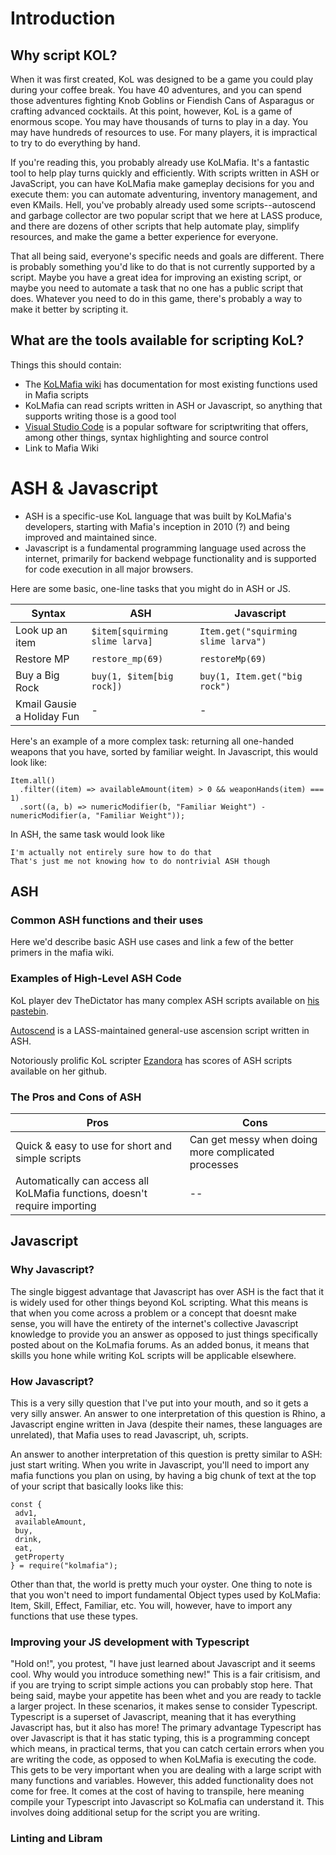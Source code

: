 # Introduction
## Why script KOL?
When it was first created, KoL was designed to be a game you could play during your coffee break. You have 40 adventures, and you can spend those adventures fighting Knob Goblins or Fiendish Cans of Asparagus or crafting advanced cocktails. At this point, however, KoL is a game of enormous scope. You may have thousands of turns to play in a day. You may have hundreds of resources to use. For many players, it is impractical to try to do everything by hand.

If you're reading this, you probably already use KoLMafia. It's a fantastic tool to help play turns quickly and efficiently. With scripts written in ASH or JavaScript, you can have KoLMafia make gameplay decisions for you and execute them: you can automate adventuring, inventory management, and even KMails. Hell, you've probably already used some scripts--autoscend and garbage collector are two popular script that we here at LASS produce, and there are dozens of other scripts that help automate play, simplify resources, and make the game a better experience for everyone.

That all being said, everyone's specific needs and goals are different. There is probably something you'd like to do that is not currently supported by a script. Maybe you have a great idea for improving an existing script, or maybe you need to automate a task that no one has a public script that does. Whatever you need to do in this game, there's probably a way to make it better by scripting it.

## What are the tools available for scripting KoL?
Things this should contain:
 - The [KoLMafia wiki](https://wiki.kolmafia.us/index.php/Main_Page) has documentation for most existing functions used in Mafia scripts
- KoLMafia can read scripts written in ASH or Javascript, so anything that supports writing those is a good tool
- [Visual Studio Code](https://code.visualstudio.com/) is a popular software for scriptwriting that offers, among other things, syntax highlighting and source control
- Link to Mafia Wiki

# ASH & Javascript

- ASH is a specific-use KoL language that was built by KoLMafia's developers, starting with Mafia's inception in 2010 (?) and being improved and maintained since.
- Javascript is a fundamental programming language used across the internet, primarily for backend webpage functionality and is supported for code execution in all major browsers.

Here are some basic, one-line tasks that you might do in ASH or JS.

| Syntax | ASH | Javascript |
|---------|------|---|
| Look up an item | `$item[squirming slime larva]`  | `Item.get("squirming slime larva")` |
| Restore MP | `restore_mp(69)` | `restoreMp(69)` |
| Buy a Big Rock | `buy(1, $item[big rock])` | `buy(1, Item.get("big rock")` |
| Kmail Gausie a Holiday Fun | - | - |

Here's an example of a more complex task: returning all one-handed weapons that you have, sorted by familiar weight.
In Javascript, this would look like:
```
Item.all()
  .filter((item) => availableAmount(item) > 0 && weaponHands(item) === 1)
  .sort((a, b) => numericModifier(b, "Familiar Weight") - numericModifier(a, "Familiar Weight"));
```
In ASH, the same task would look like
```
I'm actually not entirely sure how to do that
That's just me not knowing how to do nontrivial ASH though
```
## ASH
### Common ASH functions and their uses
Here we'd describe basic ASH use cases and link a few of the better primers in the mafia wiki.

### Examples of High-Level ASH Code
KoL player dev TheDictator has many complex ASH scripts available on [his pastebin](https://pastebin.com/u/thedictator).

[Autoscend](https://github.com/Loathing-Associates-Scripting-Society/autoscend) is a LASS-maintained general-use ascension script written in ASH.

Notoriously prolific KoL scripter [Ezandora](https://github.com/Ezandora) has scores of ASH scripts available on her github.

### The Pros and Cons of ASH
| Pros | Cons |
| ---- | ---- |
| Quick & easy to use for short and simple scripts | Can get messy when doing more complicated processes |
| Automatically can access all KoLMafia functions, doesn't require importing | -- |

## Javascript

### Why Javascript?

The single biggest advantage that Javascript has over ASH is the fact that it is widely used for other things beyond KoL scripting. What this means is that when you come across a problem or a concept that doesnt make sense, you will have the entirety of the internet's collective Javascript knowledge to provide you an answer as opposed to just things specifically posted about on the KoLmafia forums. As an added bonus, it means that skills you hone while writing KoL scripts will be applicable elsewhere. 

### How Javascript?

This is a very silly question that I've put into your mouth, and so it gets a very silly answer. An answer to one interpretation of this question is Rhino, a Javascript engine written in Java (despite their names, these languages are unrelated), that Mafia uses to read Javascript, uh, scripts.

An answer to another interpretation of this question is pretty similar to ASH: just start writing. When you write in Javascript, you'll need to import any mafia functions you plan on using, by having a big chunk of text at the top of your script that basically looks like this:
```
const {
 adv1,
 availableAmount,
 buy,
 drink,
 eat,
 getProperty
} = require("kolmafia");
```
Other than that, the world is pretty much your oyster. One thing to note is that you won't need to import fundamental Object types used by KoLMafia: Item, Skill, Effect, Familiar, etc. You will, however, have to import any functions that use these types.

### Improving your JS development with Typescript
"Hold on!", you protest, "I have just learned about Javascript and it seems cool. Why would you introduce something new!" This is a fair critisism, and if you are trying to script simple actions you can probably stop here. That being said, maybe your appetite has been whet and you are ready to tackle a larger project. In these scenarios, it makes sense to consider Typescript. Typescript is a superset of Javascript, meaning that it has everything Javascript has, but it also has more! The primary advantage Typescript has over Javascript is that it has static typing, this is a programming concept which means, in practical terms, that you can catch certain errors when you are writing the code, as opposed to when KoLMafia is executing the code. This gets to be very important when you are dealing with a large script with many functions and variables. However, this added functionality does not come for free. It comes at the cost of having to transpile, here meaning compile your Typescript into Javascript so KoLmafia can understand it. This involves doing additional setup for the script you are writing.

### Linting and Libram
